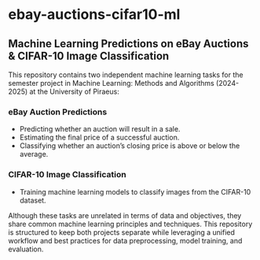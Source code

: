 # ebay-auctions-cifar10-ml
## Machine Learning Predictions on eBay Auctions & CIFAR-10 Image Classification
This repository contains two independent machine learning tasks for the semester project in Machine Learning: Methods and Algorithms (2024-2025) at the University of Piraeus:

### eBay Auction Predictions

* Predicting whether an auction will result in a sale.
* Estimating the final price of a successful auction.
* Classifying whether an auction’s closing price is above or below the average.

### CIFAR-10 Image Classification

* Training machine learning models to classify images from the CIFAR-10 dataset.

Although these tasks are unrelated in terms of data and objectives, they share common machine learning principles and techniques. This repository is structured to keep both projects separate while leveraging a unified workflow and best practices for data preprocessing, model training, and evaluation.
